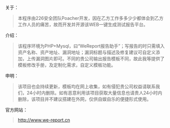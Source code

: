 关于：

>本程序由226安全团队Poacher开发，因在乙方工作多多少少都体会到乙方工作人员的痛苦，故而开发并开源该WEB一键生成测试报告平台。


介绍：

>该程序环境为PHP+Mysql，曰“WeReport报告助手”；写报告的时只需填入资产名称、资产地址、漏洞地址；漏洞标题与描述及修复建议可自定义添加，上传漏洞图片即可。不同的贵公司输出报告模板不同，故此我等提供了模板修改手册，及定制化需求，自定义模板功能。


申明：

>该项目也会持续更新，模板均在网上收集，如有侵犯贵公司权益请联系我们，24小时内删除。如有恶意利用该项目获取大量信息也请贵人24小时内删除，该项目并不建议搭建在外网，仅供自娱自乐的便捷形式使用。

官方网站：
> http://www.we-report.cn
